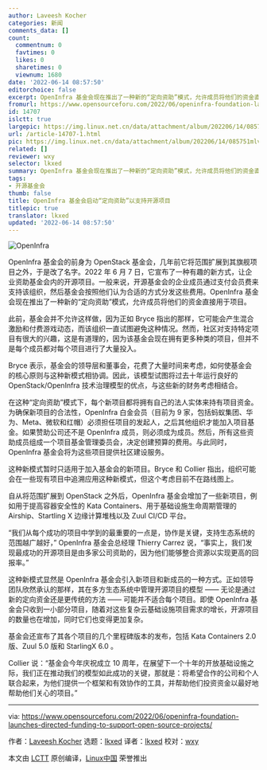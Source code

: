 ```yaml
---
author: Laveesh Kocher
categories: 新闻
comments_data: []
count:
  commentnum: 0
  favtimes: 0
  likes: 0
  sharetimes: 0
  viewnum: 1680
date: '2022-06-14 08:57:50'
editorchoice: false
excerpt: OpenInfra 基金会现在推出了一种新的“定向资助”模式，允许成员将他们的资金直接用于项目。
fromurl: https://www.opensourceforu.com/2022/06/openinfra-foundation-launches-directed-funding-to-support-open-source-projects/
id: 14707
islctt: true
largepic: https://img.linux.net.cn/data/attachment/album/202206/14/085751mlv2v4pgt13zpldl.png
url: /article-14707-1.html
pic: https://img.linux.net.cn/data/attachment/album/202206/14/085751mlv2v4pgt13zpldl.png.thumb.jpg
related: []
reviewer: wxy
selector: lkxed
summary: OpenInfra 基金会现在推出了一种新的“定向资助”模式，允许成员将他们的资金直接用于项目。
tags:
- 开源基金会
thumb: false
title: OpenInfra 基金会启动“定向资助”以支持开源项目
titlepic: true
translator: lkxed
updated: '2022-06-14 08:57:50'
---
```


![OpenInfra](/data/attachment/album/202206/14/085751mlv2v4pgt13zpldl.png)


OpenInfra 基金会的前身为 OpenStack 基金会，几年前它将范围扩展到其旗舰项目之外，于是改了名字。2022 年 6 月 7 日，它宣布了一种有趣的新方式，让企业资助基金会内的开源项目。一般来说，开源基金会的企业成员通过支付会员费来支持该组织，然后基金会按照他们认为合适的方式分发这些费用。OpenInfra 基金会现在推出了一种新的“定向资助”模式，允许成员将他们的资金直接用于项目。


此前，基金会并不允许这样做，因为正如 Bryce 指出的那样，它可能会产生混合激励和付费游戏动态，而该组织一直试图避免这种情况。然而，社区对支持特定项目有很大的兴趣，这是有道理的，因为该基金会现在拥有更多种类的项目，但并不是每个成员都对每个项目进行了大量投入。


Bryce 表示，基金会的领导层和董事会，花费了大量时间来考虑，如何使基金会的核心原则与这种新模式相协调。因此，该模型试图将过去十年运行良好的 OpenStack/OpenInfra 技术治理模型的优点，与这些新的财务考虑相结合。


在这种“定向资助”模式下，每个新项目都将拥有自己的法人实体来持有项目资金。为确保新项目的合法性，OpenInfra 白金会员（目前为 9 家，包括蚂蚁集团、华为、Meta、微软和红帽）必须担任项目的发起人，之后其他组织才能加入项目基金。如果赞助公司还不是 OpenInfra 成员，则必须成为成员。然后，所有这些资助成员组成一个项目基金管理委员会，决定创建预算的费用。与此同时，OpenInfra 基金会将为这些项目提供社区建设服务。


这种新模式暂时只适用于加入基金会的新项目。Bryce 和 Collier 指出，组织可能会在一些现有项目中追溯应用这种新模式，但这个考虑目前不在路线图上。


自从将范围扩展到 OpenStack 之外后，OpenInfra 基金会增加了一些新项目，例如用于提高容器安全性的 Kata Containers、用于基础设施生命周期管理的 Airship、Startling X 边缘计算堆栈以及 Zuul CI/CD 平台。


“我们从每个成功的项目中学到的最重要的一点是，协作是关键，支持生态系统的范围越广越好，” OpenInfra 基金会总经理 Thierry Carrez 说，“事实上，我们发现最成功的开源项目是由多家公司资助的，因为他们能够整合资源以实现更高的回报率。”


这种新模式显然是 OpenInfra 基金会引入新项目和新成员的一种方式。正如领导团队欣然承认的那样，其在多方生态系统中管理开源项目的模型 —— 无论是通过新的定向资金还是更传统的方法 —— 可能并不适合每个项目。即使 OpenInfra 基金会只收到一小部分项目，随着对这些复杂云基础设施项目需求的增长，开源项目的数量也在增加，同时它们也变得更加复杂。


基金会还宣布了其各个项目的几个里程碑版本的发布，包括 Kata Containers 2.0 版、Zuul 5.0 版和 StarlingX 6.0 。


Collier 说：“基金会今年庆祝成立 10 周年，在展望下一个十年的开放基础设施之际，我们正在推动我们的模型如此成功的关键，那就是：将希望合作的公司和个人联合起来，为他们提供一个框架和有效协作的工具，并帮助他们投资资金以最好地帮助他们关心的项目。”




---


via: <https://www.opensourceforu.com/2022/06/openinfra-foundation-launches-directed-funding-to-support-open-source-projects/>


作者：[Laveesh Kocher](https://www.opensourceforu.com/author/laveesh-kocher/) 选题：[lkxed](https://github.com/lkxed) 译者：[lkxed](https://github.com/lkxed) 校对：[wxy](https://github.com/wxy)


本文由 [LCTT](https://github.com/LCTT/TranslateProject) 原创编译，[Linux中国](https://linux.cn/) 荣誉推出